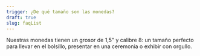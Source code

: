 ```yaml
---
trigger: ¿De qué tamaño son las monedas?
draft: true
slug: faqList
---
```


Nuestras monedas tienen un grosor de 1,5" y calibre 8: un tamaño perfecto para llevar en el bolsillo, presentar en una ceremonia o exhibir con orgullo.